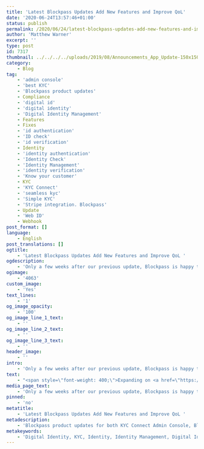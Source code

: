 ```yaml
---
title: 'Latest Blockpass Updates Add New Features and Improve QoL'
date: '2020-06-24T13:57:46+01:00'
status: publish
permalink: /2020/06/24/latest-blockpass-updates-add-new-features-and-improve-qol
author: 'Matthew Warner'
excerpt: ''
type: post
id: 7317
thumbnail: ../../../../uploads/2019/08/Announcements_App_Update-150x150.jpg
category:
    - Blog
tag:
    - 'admin console'
    - 'best KYC'
    - 'Blockpass product updates'
    - Compliance
    - 'digital id'
    - 'digital identity'
    - 'Digital Identity Management'
    - Features
    - Fixes
    - 'id authentication'
    - 'ID check'
    - 'id verification'
    - Identity
    - 'identity authentication'
    - 'Identity Check'
    - 'Identity Management'
    - 'identity verification'
    - 'Know your customer'
    - KYC
    - 'KYC Connect'
    - 'seamless kyc'
    - 'Simple KYC'
    - 'Stripe integration. Blockpass'
    - Update
    - 'Web ID'
    - Webhook
post_format: []
language:
    - English
post_translations: []
ogtitle:
    - 'Latest Blockpass Updates Add New Features and Improve QoL '
ogdescription:
    - 'Only a few weeks after our previous update, Blockpass is happy to announce a new version of both the Blockpass Web ID and Blockpass Admin Console platforms. Besides bug fixes and tweaks, this latest update has new features for end users and merchants alike. '
ogimage:
    - '4063'
custom_image:
    - 'Yes'
text_lines:
    - '1'
og_image_opacity:
    - '100'
og_image_line_1_text:
    - ''
og_image_line_2_text:
    - ''
og_image_line_3_text:
    - ''
header_image:
    - ''
intro:
    - 'Only a few weeks after our previous update, Blockpass is happy to announce a new version of both the Blockpass Web ID and Blockpass Admin Console platforms. Besides bug fixes and tweaks, this latest update has new features for end users and merchants alike. '
text:
    - "<span style=\"font-weight: 400;\">Expanding on <a href=\"https://www.blockpass.org/2020/05/28/blockpass-launches-merchant-branded-web-id-version-of-its-award-winning-digital-identity-protocol-kyc-connect/\">Web ID</a> options and improving the platform, there have been a number of bug fixes and enhancements for users. Issues and tweaks around expiry date meta-data, recaptchas, scrolling issues and using Indian National IDs have been remedied, and camera support on a number of devices has been improved. Alongside this, we have made improvements to the picture-taking process that should make taking a picture of both sides of documents easier. There is now a display summarising the ID documentation that you will require for this process, as well as a new feature allowing you to review the quality of your ID document photographs before sending them off for recognition services.</span>\r\n\r\n<span style=\"font-weight: 400;\">In addition to these changes, the <a href=\"https://www.blockpass.org/2020/05/28/blockpass-launches-merchant-branded-web-id-version-of-its-award-winning-digital-identity-protocol-kyc-connect/\">Web ID</a> is now able to verify National IDs from Morocco, the Ivory Coast and Qatar. We have also added some quality of life changes, allowing users to press the Enter key to save the current field, reducing the space taken up by the footer, prompting the opening of new tabs if the browser you are using blocks third party cookies, and displaying rejection explanations in red to improve visibility.\_</span>\r\n\r\n<span style=\"font-weight: 400;\">For merchants, new options now allow you to change the main color of the widget with the one that fits your branding, and to prefill your email field by setting parameters in the url. Finally, the Web ID version is added into the subject of emails sent to support.</span>\r\n\r\n<span style=\"font-weight: 400;\">In big news for the Admin Console, we now have <a href=\"https://stripe.com/\">Stripe</a> integration for online payments enabled! This means that Blockpass will not have to store any card numbers and enables automatic payment and receipts to cut down on time taken for processing transactions and use of Blockpass services. You can choose your payment method when selecting a payment plan (though this will not be required for the free plan).\_\_</span>\r\n\r\n<span style=\"font-weight: 400;\">Linked to this, other new features for the Admin Console include online payment now being available by default for all services, a monthly payment receipt showing detailed usage per service, invoice download options available directly from the console and email notifications of updates to payment methods.\_</span>\r\n\r\n<span style=\"font-weight: 400;\">A couple of fixes and adjustments have been made to the console, including an improved UI for plans and a new tab for billing information with company and payment method information. However, in a completely new development, we have also introduced webhooks. Currently, each service has access to three webhooks: user created, user ready to review, and user approved. These actions trigger a request that is sent to an endpoint (such as a Slack channel or a script to update a merchant's database) which has been designated by the merchant. In addition, we have begun a beta testing period for setting a webhook to notify service team members that some profiles are waiting for review.\_</span>\r\n\r\n<span style=\"font-weight: 400;\">We are always looking for feedback and comments on our products and solutions. Please don’t hesitate to contact us with your experiences and any suggestions you have for future improvements.\_</span>\r\n\r\n<span style=\"font-weight: 400;\">The Blockpass platform is fully automated and hosted in the cloud, with no integration or setup fee. Businesses can sign up to the </span><a href=\"https://www.blockpass.org/kyc\"><span style=\"font-weight: 400;\">KYC Connect</span></a><span style=\"font-weight: 400;\"> console in a matter of minutes, test out the service, and start conducting identity documents verification, </span><a href=\"https://www.blockpass.org/kyc\"><span style=\"font-weight: 400;\">KYC </span></a><span style=\"font-weight: 400;\">and </span><a href=\"https://www.blockpass.org/2019/10/21/understanding-aml-compliance/\"><span style=\"font-weight: 400;\">AML </span></a><span style=\"font-weight: 400;\">checks. Sign up for FREE at </span><a href=\"http://console.blockpass.org/\"><span style=\"font-weight: 400;\">console.blockpass.org</span></a><span style=\"font-weight: 400;\">.</span>"
media_page_text:
    - 'Only a few weeks after our previous update, Blockpass is happy to announce a new version of both the Blockpass Web ID and Blockpass Admin Console platforms. Besides bug fixes and tweaks, this latest update has new features for end users and merchants alike. '
pinned:
    - 'no'
metatitle:
    - 'Latest Blockpass Updates Add New Features and Improve QoL '
metadescription:
    - 'Blockpass product updates for both KYC Connect Admin Console, Blockpass Mobile App and Merchant Dashboard etc. Read more to find out! '
metakeywords:
    - 'Digital Identity, KYC, Identity, Identity Management, Digital Identity Management, Compliance, Update, Fixes, Features, Webhook, Admin Console, Web ID, Stripe integration. Blockpass, Blockpass product updates, know your customer, KYC Connect,  Identity check, identity verification, best kyc, simple kyc, seamless kyc, id check, id verification, identity authentication, id authentication, digital id'
---
```

<!DOCTYPE html PUBLIC "-//W3C//DTD HTML 4.0 Transitional//EN" "http://www.w3.org/TR/REC-html40/loose.dtd">
<?xml encoding="UTF-8">
